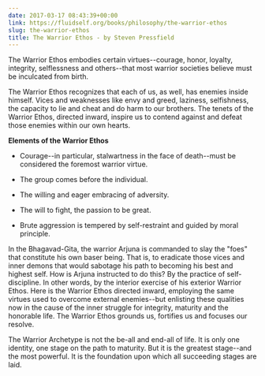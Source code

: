 ```yaml
---
date: 2017-03-17 08:43:39+00:00
link: https://fluidself.org/books/philosophy/the-warrior-ethos
slug: the-warrior-ethos
title: The Warrior Ethos - by Steven Pressfield
---
```


The Warrior Ethos embodies certain virtues--courage, honor, loyalty, integrity, selflessness and others--that most warrior societies believe must be inculcated from birth.

The Warrior Ethos recognizes that each of us, as well, has enemies inside himself. Vices and weaknesses like envy and greed, laziness, selfishness, the capacity to lie and cheat and do harm to our brothers. The tenets of the Warrior Ethos, directed inward, inspire us to contend against and defeat those enemies within our own hearts.

**Elements of the Warrior Ethos**

- Courage--in particular, stalwartness in the face of death--must be considered the foremost warrior virtue.

- The group comes before the individual.

- The willing and eager embracing of adversity.

- The will to fight, the passion to be great.

- Brute aggression is tempered by self-restraint and guided by moral principle.

In the Bhagavad-Gita, the warrior Arjuna is commanded to slay the "foes" that constitute his own baser being. That is, to eradicate those vices and inner demons that would sabotage his path to becoming his best and highest self. How is Arjuna instructed to do this? By the practice of self-discipline. In other words, by the interior exercise of his exterior Warrior Ethos. Here is the Warrior Ethos directed inward, employing the same virtues used to overcome external enemies--but enlisting these qualities now in the cause of the inner struggle for integrity, maturity and the honorable life. The Warrior Ethos grounds us, fortifies us and focuses our resolve.

The Warrior Archetype is not the be-all and end-all of life. It is only one identity, one stage on the path to maturity. But it is the greatest stage--and the most powerful. It is the foundation upon which all succeeding stages are laid.
